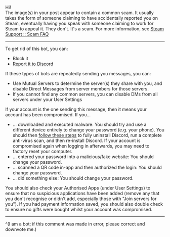 Hi!   
The image(s) in your post appear to contain a common scam. It usually takes the form of someone claiming to have accidentally reported you on Steam, eventually having you speak with someone claiming to work for Steam to appeal it. They don't. It's a scam. For more information, see [Steam Support :: Scam FAQ](https://help.steampowered.com/faqs/view/70E6-991B-233B-A37B)

- - -

To get rid of this bot, you can:

- Block it
- [Report it to Discord](https://dis.gd/howtoreport)

If these types of bots are repeatedly sending you messages, you can:

- Use Mutual Servers to determine the server(s) they share with you, and disable Direct Messages from server members for those servers.
- If you cannot find any common servers, you can disable DMs from all servers under your User Settings

If your account is the one sending this message, then it means your account has been compromised. If you...

- ... downloaded and executed malware: You should try and use a different device entirely to change your password (e.g. your phone). You should then [follow these steps](https://support.discord.com/hc/articles/115004307527--Windows-Corrupt-Installation) to fully uninstall Discord, run a complete anti-virus scan, and then re-install Discord. If your account is compromised again when logging in afterwards, you may need to factory reset your computer.
- ... entered your password into a malicious/fake website: You should change your password. 
- ... scanned a QR code in-app and then authorized the login: You should change your password.
- ... did something else: You should change your password.

You should also check your Authorised Apps (under User Settings) to ensure that no suspicious applications have been added (remove any that you don't recognise or didn't add, especially those with "Join servers for you"). If you had payment information saved, you should also double check to ensure no gifts were bought whilst your account was compromised.

- - -

^(I am a bot; if this comment was made in error, please correct and downvote me.)
